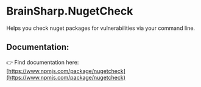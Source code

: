 # BrainSharp.NugetCheck
 Helps you check nuget packages for vulnerabilities via your command line.

## Documentation:
👉 Find documentation here: [https://www.npmjs.com/package/nugetcheck](https://www.npmjs.com/package/nugetcheck)